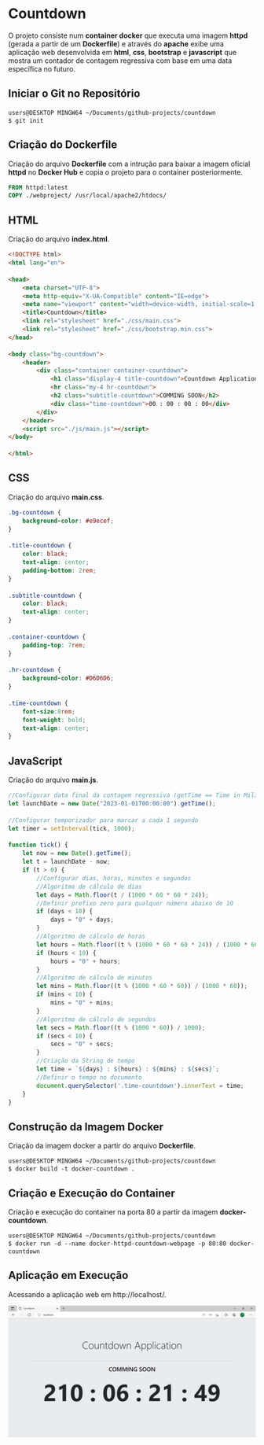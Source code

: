 # Countdown

O projeto consiste num **container docker** que executa uma imagem **httpd** (gerada a partir de um **Dockerfile**) e através do **apache** exibe uma aplicação web desenvolvida em **html**, **css**, **bootstrap** e **javascript** que mostra um contador de contagem regressiva com base em uma data específica no futuro.

## Iniciar o Git no Repositório

```shell
users@DESKTOP MINGW64 ~/Documents/github-projects/countdown
$ git init
```

## Criação do Dockerfile

Criação do arquivo **Dockerfile** com a intrução para baixar a imagem oficial **httpd** no **Docker Hub** e copia o projeto para o container posteriormente.

```dockerfile
FROM httpd:latest
COPY ./webproject/ /usr/local/apache2/htdocs/
```

## HTML

Criação do arquivo **index.html**.

```html
<!DOCTYPE html>
<html lang="en">

<head>
    <meta charset="UTF-8">
    <meta http-equiv="X-UA-Compatible" content="IE=edge">
    <meta name="viewport" content="width=device-width, initial-scale=1.0">
    <title>Countdown</title>
    <link rel="stylesheet" href="./css/main.css">
    <link rel="stylesheet" href="./css/bootstrap.min.css">
</head>

<body class="bg-countdown">
    <header>
        <div class="container container-countdown">
            <h1 class="display-4 title-countdown">Countdown Application</h1>
            <hr class="my-4 hr-countdown">
            <h2 class="subtitle-countdown">COMMING SOON</h2>
            <div class="time-countdown">00 : 00 : 00 : 00</div>
        </div>
    </header>
    <script src="./js/main.js"></script>
</body>

</html>
```

## CSS

Criação do arquivo **main.css**.

```css
.bg-countdown {
    background-color: #e9ecef;
}

.title-countdown {
    color: black;
    text-align: center;
    padding-bottom: 2rem;
}

.subtitle-countdown {
    color: black;
    text-align: center;
}

.container-countdown {
    padding-top: 7rem;
}

.hr-countdown {
    background-color: #D6D6D6;
}

.time-countdown {
    font-size:8rem;
    font-weight: bold;
    text-align: center;
}
```

## JavaScript

Criação do arquivo **main.js**.

```js
//Configurar data final da contagem regressiva (getTime == Time in Milissegundos)
let launchDate = new Date("2023-01-01T00:00:00").getTime();

//Configurar temporizador para marcar a cada 1 segundo
let timer = setInterval(tick, 1000);

function tick() {
    let now = new Date().getTime();
    let t = launchDate - now;
    if (t > 0) {
        //Configurar dias, horas, minutos e segundos
        //Algoritmo de cálculo de dias
        let days = Math.floor(t / (1000 * 60 * 60 * 24));
        //Definir prefixo zero para qualquer número abaixo de 10
        if (days < 10) {
            days = "0" + days;
        }
        //Algoritmo de cálculo de horas
        let hours = Math.floor((t % (1000 * 60 * 60 * 24)) / (1000 * 60 * 60));
        if (hours < 10) {
            hours = "0" + hours;
        }
        //Algoritmo de cálculo de minutos
        let mins = Math.floor((t % (1000 * 60 * 60)) / (1000 * 60));
        if (mins < 10) {
            mins = "0" + mins;
        }
        //Algoritmo de cálculo de segundos
        let secs = Math.floor((t % (1000 * 60)) / 1000);
        if (secs < 10) {
            secs = "0" + secs;
        }
        //Criação da String de tempo
        let time = `${days} : ${hours} : ${mins} : ${secs}`;
        //Definir o tempo no documento
        document.querySelector('.time-countdown').innerText = time;
    }
}
```

## Construção da Imagem Docker

Criação da imagem docker a partir do arquivo **Dockerfile**.

```docker
users@DESKTOP MINGW64 ~/Documents/github-projects/countdown
$ docker build -t docker-countdown .
```

## Criação e Execução do Container

Criação e execução do container na porta 80 a partir da imagem **docker-countdown**.

```docker
users@DESKTOP MINGW64 ~/Documents/github-projects/countdown
$ docker run -d --name docker-httpd-countdown-webpage -p 80:80 docker-countdown
```

## Aplicação em Execução

Acessando a aplicação web em http://localhost/.

![webproject](./webproject/img/project-exec.JPG "webproject")